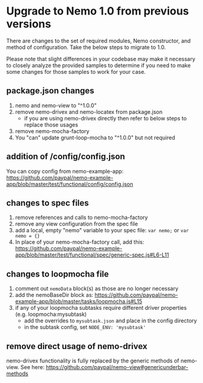 # Upgrade to Nemo 1.0 from previous versions

There are changes to the set of required modules, Nemo constructor, and method of configuration.
Take the below steps to migrate to 1.0.

Please note that slight differences in your codebase may make it necessary to closely analyze the provided samples
to determine if you need to make some changes for those samples to work for your case.

## package.json changes

1. nemo and nemo-view to "^1.0.0"
2. remove nemo-drivex and nemo-locatex from package.json
   * if you are using nemo-drivex directly then refer to below steps to replace those usages
3. remove nemo-mocha-factory
4. You "can" update grunt-loop-mocha to "^1.0.0" but not required

## addition of <basedir>/config/config.json

You can copy config from nemo-example-app:
https://github.com/paypal/nemo-example-app/blob/master/test/functional/config/config.json

## changes to spec files

1. remove references and calls to nemo-mocha-factory
2. remove any view configuration from the spec file
2. add a local, empty "nemo" variable to your spec file: `var nemo;` or `var nemo = {}`
3. In place of your nemo-mocha-factory call, add this: https://github.com/paypal/nemo-example-app/blob/master/test/functional/spec/generic-spec.js#L6-L11

## changes to loopmocha file

1. comment out `nemoData` block(s) as those are no longer necessary
2. add the nemoBaseDir block as: https://github.com/paypal/nemo-example-app/blob/master/tasks/loopmocha.js#L15
3. if any of your loopmocha subtasks require different driver properties (e.g. loopmocha:mysubtask)
   * add the overrides to `mysubtask.json` and place in the config directory
   * in the subtask config, set `NODE_ENV: 'mysubtask'`


## remove direct usage of nemo-drivex

nemo-drivex functionality is fully replaced by the generic methods of nemo-view. See here: https://github.com/paypal/nemo-view#genericunderbar-methods
